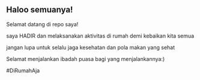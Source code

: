## Haloo semuanya!
Selamat datang di repo saya!

saya HADIR dan melaksanakan aktivitas di rumah demi kebaikan kita semua

jangan lupa untuk selalu jaga kesehatan dan pola makan yang sehat

Selamat menjalankan ibadah puasa bagi yang menjalankannya:)

#DiRumahAja
